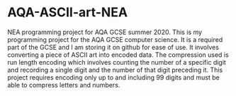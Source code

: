 # AQA-ASCII-art-NEA
NEA programming project for AQA GCSE summer 2020.
This is my programming project for the AQA GCSE computer science.
It is a required part of the GCSE and I am storing it on github for ease of use. 
It involves converting a piece of ASCII art into encoded data. 
The compression used is run length encoding which involves counting the number of a specific digit and recording a single digit and the number of that digit preceding it.
This project requires encoding only up to and including 99 digits and must be able to compress letters and numbers.
